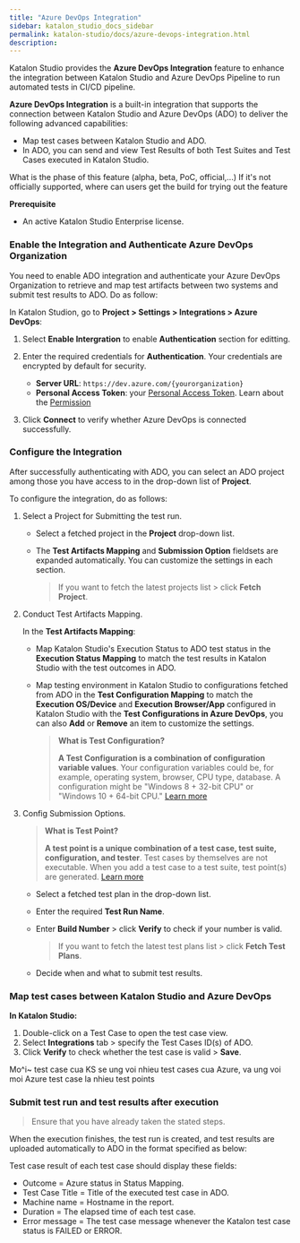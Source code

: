 ```yaml
---
title: "Azure DevOps Integration"
sidebar: katalon_studio_docs_sidebar
permalink: katalon-studio/docs/azure-devops-integration.html
description:
---
```


Katalon Studio provides the **Azure DevOps Integration** feature to enhance the integration between Katalon Studio and Azure DevOps Pipeline to run automated tests in CI/CD pipeline. 

**Azure DevOps Integration** is a built-in integration that supports the connection between Katalon Studio and Azure DevOps (ADO) to deliver the following advanced capabilities:

- Map test cases between Katalon Studio and ADO.
- In ADO, you can send and view Test Results of both Test Suites and Test Cases executed in Katalon Studio.

What is the phase of this feature (alpha, beta, PoC, official,...)
If it's not officially supported, where can users get the build for trying out the feature

**Prerequisite**

- An active Katalon Studio Enterprise license.

### Enable the Integration and Authenticate Azure DevOps Organization

You need to enable ADO integration and authenticate your Azure DevOps Organization to retrieve and map test artifacts between two systems and submit test results to ADO. Do as follow:

In Katalon Studion, go to **Project > Settings > Integrations > Azure DevOps**:

1. Select **Enable Intergration** to enable **Authentication** section for editting.

2. Enter the required credentials for **Authentication**. Your credentials are encrypted by default for security.

    - **Server URL**: `https://dev.azure.com/{yourorganization}`
    - **Personal Access Token**: your [Personal Access Token](https://docs.microsoft.com/en-us/azure/devops/organizations/accounts/use-personal-access-tokens-to-authenticate?view=azure-devops&tabs=preview-page). Learn about the [Permission](https://docs.microsoft.com/en-us/azure/devops/organizations/security/about-permissions?view=azure-devops&tabs=preview-page#permissions)

3. Click **Connect** to verify whether Azure DevOps is connected successfully.

### Configure the Integration

After successfully authenticating with ADO, you can select an ADO project among those you have access to in the drop-down list of **Project**.

To configure the integration, do as follows:

1. Select a Project for Submitting the test run.

    - Select a fetched project in the **Project** drop-down list.

    - The **Test Artifacts Mapping** and **Submission Option** fieldsets are expanded automatically. You can customize the settings in each section. 

        > If you want to fetch the latest projects list > click **Fetch Project**.

2. Conduct Test Artifacts Mapping.

    In the **Test Artifacts Mapping**:

    - Map Katalon Studio's Execution Status to ADO test status in the **Execution Status Mapping** to match the test results in Katalon Studio with the test outcomes in ADO.

    - Map testing environment in Katalon Studio to configurations fetched from ADO in the **Test Configuration Mapping** to match the  **Execution OS/Device** and **Execution Browser/App** configured in Katalon Studio with the **Test Configurations in Azure DevOps**, you can also **Add** or **Remove** an item to customize the settings.

        > **What is Test Configuration?**
        >
        > **A Test Configuration is a combination of configuration variable values**. Your configuration variables could be, for example, operating system, browser, CPU type, database. A configuration might be "Windows 8 + 32-bit CPU" or "Windows 10 + 64-bit CPU." [Learn more](https://docs.microsoft.com/en-us/azure/devops/test/test-different-configurations?view=azure-devops)

3. Config Submission Options.

    > **What is Test Point?**
    > 
    > **A test point is a unique combination of a test case, test suite, configuration, and tester**. Test cases by themselves are not executable. When you add a test case to a test suite, test point(s) are generated. [Learn more](https://docs.microsoft.com/en-us/azure/devops/test/new-test-plans-page?view=azure-devops#execute-tab) 

    - Select a fetched test plan in the drop-down list.
    - Enter the required **Test Run Name**.
    - Enter **Build Number** > click **Verify** to check if your number is valid.

        > If you want to fetch the latest test plans list > click **Fetch Test Plans**.

    - Decide when and what to submit test results.

### Map test cases between Katalon Studio and Azure DevOps 

**In Katalon Studio:**

1. Double-click on a Test Case to open the test case view.
2. Select **Integrations** tab > specify the Test Cases ID(s) of ADO.
3. Click **Verify** to check whether the test case is valid > **Save**.

Mo^i~ test case cua KS se ung voi nhieu test cases cua Azure, va ung voi moi Azure test case la nhieu test points

### Submit test run and test results after execution

> Ensure that you have already taken the stated steps.

When the execution finishes, the test run is created, and test results are uploaded automatically to ADO in the format specified as below:

Test case result of each test case should display these fields:
- Outcome = Azure status in Status Mapping.
- Test Case Title = Title of the executed test case in ADO.
- Machine name = Hostname in the report.
- Duration =  The elapsed time of each test case.
- Error message = The test case message whenever the Katalon test case status is FAILED or ERROR.